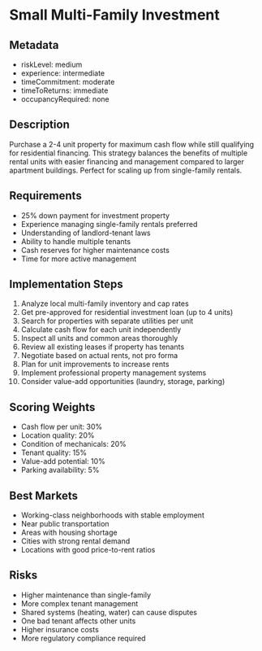 # Small Multi-Family Investment

## Metadata
- riskLevel: medium
- experience: intermediate
- timeCommitment: moderate
- timeToReturns: immediate
- occupancyRequired: none

## Description
Purchase a 2-4 unit property for maximum cash flow while still qualifying for residential financing. This strategy balances the benefits of multiple rental units with easier financing and management compared to larger apartment buildings. Perfect for scaling up from single-family rentals.

## Requirements
- 25% down payment for investment property
- Experience managing single-family rentals preferred
- Understanding of landlord-tenant laws
- Ability to handle multiple tenants
- Cash reserves for higher maintenance costs
- Time for more active management

## Implementation Steps
1. Analyze local multi-family inventory and cap rates
2. Get pre-approved for residential investment loan (up to 4 units)
3. Search for properties with separate utilities per unit
4. Calculate cash flow for each unit independently
5. Inspect all units and common areas thoroughly
6. Review all existing leases if property has tenants
7. Negotiate based on actual rents, not pro forma
8. Plan for unit improvements to increase rents
9. Implement professional property management systems
10. Consider value-add opportunities (laundry, storage, parking)

## Scoring Weights
- Cash flow per unit: 30%
- Location quality: 20%
- Condition of mechanicals: 20%
- Tenant quality: 15%
- Value-add potential: 10%
- Parking availability: 5%

## Best Markets
- Working-class neighborhoods with stable employment
- Near public transportation
- Areas with housing shortage
- Cities with strong rental demand
- Locations with good price-to-rent ratios

## Risks
- Higher maintenance than single-family
- More complex tenant management
- Shared systems (heating, water) can cause disputes
- One bad tenant affects other units
- Higher insurance costs
- More regulatory compliance required